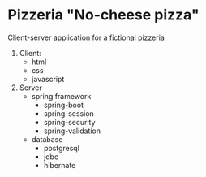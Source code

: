 # Pizzeria "No-cheese pizza"
Client-server application for a fictional pizzeria

1. Client: 
   * html
   * css
   * javascript
2. Server  
   * spring framework
     * spring-boot
     * spring-session
     * spring-security
     * spring-validation
   * database
     * postgresql
     * jdbc
     * hibernate
